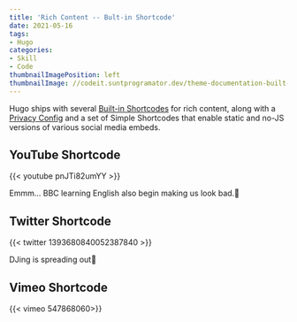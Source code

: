 ```yaml
---
title: 'Rich Content -- Bult-in Shortcode'
date: 2021-05-16
tags:
- Hugo
categories:
- Skill
- Code
thumbnailImagePosition: left
thumbnailImage: //codeit.suntprogramator.dev/theme-documentation-built-in-shortcodes/featured-image.png
---
```


Hugo ships with several [Built-in Shortcodes](https://gohugo.io/content-management/shortcodes/#use-hugos-built-in-shortcodes) for rich content, along with a [Privacy Config](https://gohugo.io/about/hugo-and-gdpr/) and a set of Simple Shortcodes that enable static and no-JS versions of various social media embeds.
<!--more-->


## YouTube  Shortcode

{{< youtube pnJTi82umYY >}}

Emmm... BBC learning English also begin making us look bad.🙁



## Twitter Shortcode
{{< twitter 1393680840052387840 >}}

DJing is spreading out🤷



## Vimeo Shortcode

{{< vimeo 547868060>}}
